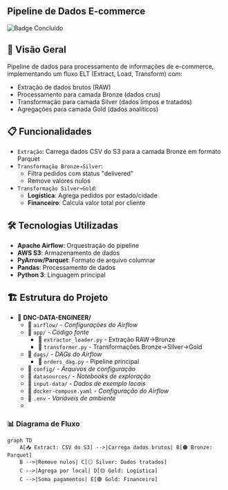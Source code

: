## Pipeline de Dados E-commerce

![Badge Concluído](https://img.shields.io/badge/STATUS-CONCLU%C3%8DDO-success?style=for-the-badge&color=4CAF50)
## 📌 Visão Geral

Pipeline de dados para processamento de informações de e-commerce, implementando um fluxo ELT (Extract, Load, Transform) com:
- Extração de dados brutos (RAW)
- Processamento para camada Bronze (dados crus)
- Transformação para camada Silver (dados limpos e tratados)
- Agregações para camada Gold (dados analíticos)

## 📋 Funcionalidades

- `Extração`: Carrega dados CSV do S3 para a camada Bronze em formato Parquet
- `Transformação Bronze→Silver`: 
  - Filtra pedidos com status "delivered"
  - Remove valores nulos
- `Transformação Silver→Gold`:
  - **Logística**: Agrega pedidos por estado/cidade
  - **Financeiro**: Calcula valor total por cliente

## 🛠 Tecnologias Utilizadas

- **Apache Airflow**: Orquestração do pipeline
- **AWS S3**: Armazenamento de dados
- **PyArrow/Parquet**: Formato de arquivo columnar
- **Pandas**: Processamento de dados
- **Python 3**: Linguagem principal

## 🏗 Estrutura do Projeto
- 📁 **DNC-DATA-ENGINEER/**
  - 📁 `airflow/` - _Configurações do Airflow_
  - 📁 `app/` - _Código fonte_
    - 📄 `extractor_loader.py` - Extração RAW→Bronze
    - 📄 `transformer.py` - Transformações Bronze→Silver→Gold
  - 📁 `dags/` - _DAGs do Airflow_
    - 📄 `orders_dag.py` - Pipeline principal
  - 📁 `config/` - _Arquivos de configuração_
  - 📁 `datasources/` - _Notebooks de exploração_
  - 📁 `input-data/` - _Dados de exemplo locais_
  - 📄 `docker-compose.yaml` - _Configuração do Airflow_
  - 📄 `.env` - _Variáveis de ambiente_
  - 
### 📊 Diagrama de Fluxo
```mermaid
graph TD
    A[📥 Extract: CSV do S3] -->|Carrega dados brutos| B[🟤 Bronze: Parquet]
    B -->|Remove nulos| C[⚪ Silver: Dados tratados]
    C -->|Agrega por local| D[🟡 Gold: Logística]
    C -->|Soma pagamentos| E[🟢 Gold: Financeiro]
